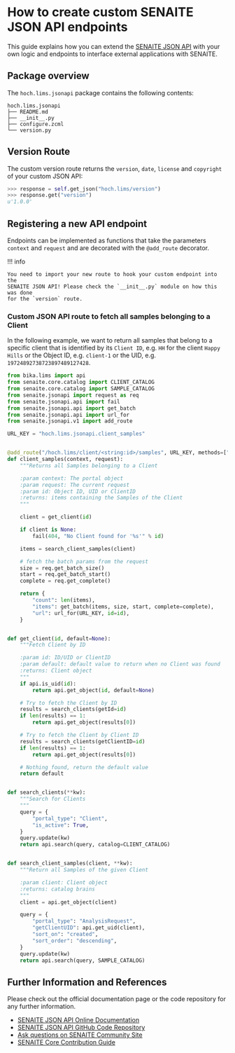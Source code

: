 # How to create custom SENAITE JSON API endpoints

This guide explains how you can extend the [SENAITE JSON API](https://github.com/senaite/senaite.jsonapi)
with your own logic and endpoints to interface external applications with SENAITE.


## Package overview

The `hoch.lims.jsonapi` package contains the following contents:

``` shell
hoch.lims.jsonapi
├── README.md
├── __init__.py
├── configure.zcml
└── version.py
```


## Version Route

The custom version route returns the `version`, `date`, `license` and
`copyright` of your custom JSON API:

``` python
>>> response = self.get_json("hoch.lims/version")
>>> response.get("version")
u'1.0.0'

```


## Registering a new API endpoint

Endpoints can be implemented as functions that take the parameters `context` and
`request` and are decorated with the `@add_route` decorator.

!!! info

    You need to import your new route to hook your custom endpoint into the
    SENAITE JSON API! Please check the `__init__.py` module on how this was done
    for the `version` route.


### Custom JSON API route to fetch all samples belonging to a Client

In the following example, we want to return all samples that belong to a specific client
that is identified by its `Client ID`, e.g. `HH` for the client `Happy Hills` or
the Object ID, e.g. `client-1` or the UID, e.g.  `19724892738723897489127428`.

``` python
from bika.lims import api
from senaite.core.catalog import CLIENT_CATALOG
from senaite.core.catalog import SAMPLE_CATALOG
from senaite.jsonapi import request as req
from senaite.jsonapi.api import fail
from senaite.jsonapi.api import get_batch
from senaite.jsonapi.api import url_for
from senaite.jsonapi.v1 import add_route

URL_KEY = "hoch.lims.jsonapi.client_samples"


@add_route("/hoch.lims/client/<string:id>/samples", URL_KEY, methods=["GET"])
def client_samples(context, request):
    """Returns all Samples belonging to a Client

    :param context: The portal object
    :param request: The current request
    :param id: Object ID, UID or ClientID
    :returns: items containing the Samples of the Client
    """

    client = get_client(id)

    if client is None:
        fail(404, "No Client found for '%s'" % id)

    items = search_client_samples(client)

    # fetch the batch params from the request
    size = req.get_batch_size()
    start = req.get_batch_start()
    complete = req.get_complete()

    return {
        "count": len(items),
        "items": get_batch(items, size, start, complete=complete),
        "url": url_for(URL_KEY, id=id),
    }


def get_client(id, default=None):
    """Fetch Client by ID

    :param id: ID/UID or ClientID
    :param default: default value to return when no Client was found
    :returns: Client object
    """
    if api.is_uid(id):
        return api.get_object(id, default=None)

    # Try to fetch the Client by ID
    results = search_clients(getId=id)
    if len(results) == 1:
        return api.get_object(results[0])

    # Try to fetch the Client by Client ID
    results = search_clients(getClientID=id)
    if len(results) == 1:
        return api.get_object(results[0])

    # Nothing found, return the default value
    return default


def search_clients(**kw):
    """Search for Clients
    """
    query = {
        "portal_type": "Client",
        "is_active": True,
    }
    query.update(kw)
    return api.search(query, catalog=CLIENT_CATALOG)


def search_client_samples(client, **kw):
    """Return all Samples of the given Client

    :param client: Client object
    :returns: catalog brains
    """
    client = api.get_object(client)

    query = {
        "portal_type": "AnalysisRequest",
        "getClientUID": api.get_uid(client),
        "sort_on": "created",
        "sort_order": "descending",
    }
    query.update(kw)
    return api.search(query, SAMPLE_CATALOG)

```

## Further Information and References

Please check out the official documentation page or the code repository for any further information.


- [SENAITE JSON API Online Documentation](https://senaitejsonapi.readthedocs.io/en/latest)
- [SENAITE JSON API GitHub Code Repository](https://github.com/senaite/senaite.jsonapi)
- [Ask questions on SENAITE Community Site](https://community.senaite.org)
- [SENAITE Core Contribution Guide](https://github.com/senaite/senaite.core/blob/2.x/CONTRIBUTING.md)
